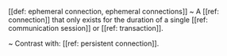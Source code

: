 [[def: ephemeral connection, ephemeral connections]]
~ A [[ref: connection]] that only exists for the duration of a single [[ref: communication session]] or [[ref: transaction]].

~ Contrast with: [[ref: persistent connection]].

